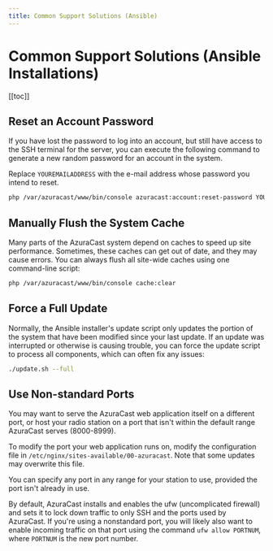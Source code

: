 ```yaml
---
title: Common Support Solutions (Ansible)
---
```


# Common Support Solutions (Ansible Installations)

[[toc]]

## Reset an Account Password

If you have lost the password to log into an account, but still have access to the SSH terminal for the server, you can
execute the following command to generate a new random password for an account in the system.

Replace `YOUREMAILADDRESS` with the e-mail address whose password you intend to reset.

```bash
php /var/azuracast/www/bin/console azuracast:account:reset-password YOUREMAILADDRESS
```

## Manually Flush the System Cache

Many parts of the AzuraCast system depend on caches to speed up site performance. Sometimes, these caches can get out of
date, and they may cause errors. You can always flush all site-wide caches using one command-line script:

```bash
php /var/azuracast/www/bin/console cache:clear
```

## Force a Full Update

Normally, the Ansible installer's update script only updates the portion of the system that have been modified since
your last update. If an update was interrupted or otherwise is causing trouble, you can force the update script to process
all components, which can often fix any issues:

```bash
./update.sh --full
```

## Use Non-standard Ports

You may want to serve the AzuraCast web application itself on a different port, or host your radio station on a port that 
isn't within the default range AzuraCast serves (8000-8999).

To modify the port your web application runs on, modify the configuration file in `/etc/nginx/sites-available/00-azuracast`.
Note that some updates may overwrite this file.

You can specify any port in any range for your station to use, provided the port isn't already in use.

By default, AzuraCast installs and enables the ufw (uncomplicated firewall) and sets it to lock down traffic to only SSH 
and the ports used by AzuraCast. If you're using a nonstandard port, you will likely also want to enable incoming traffic
on that port using the command `ufw allow PORTNUM`, where `PORTNUM` is the new port number.